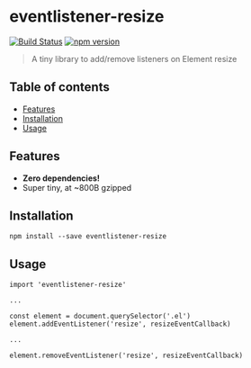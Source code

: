 # eventlistener-resize

[![Build Status](https://travis-ci.org/ItsJonQ/eventlistener-resize.svg?branch=master)](https://travis-ci.org/ItsJonQ/eventlistener-resize)
[![npm version](https://badge.fury.io/js/eventlistener-resize.svg)](https://badge.fury.io/js/eventlistener-resize)

> A tiny library to add/remove listeners on Element resize

## Table of contents

<!-- START doctoc generated TOC please keep comment here to allow auto update -->
<!-- DON'T EDIT THIS SECTION, INSTEAD RE-RUN doctoc TO UPDATE -->

- [Features](#features)
- [Installation](#installation)
- [Usage](#usage)

<!-- END doctoc generated TOC please keep comment here to allow auto update -->

## Features

- **Zero dependencies!**
- Super tiny, at ~800B gzipped

## Installation

```
npm install --save eventlistener-resize
```

## Usage

```
import 'eventlistener-resize'

...

const element = document.querySelector('.el')
element.addEventListener('resize', resizeEventCallback)

...

element.removeEventListener('resize', resizeEventCallback)
```
